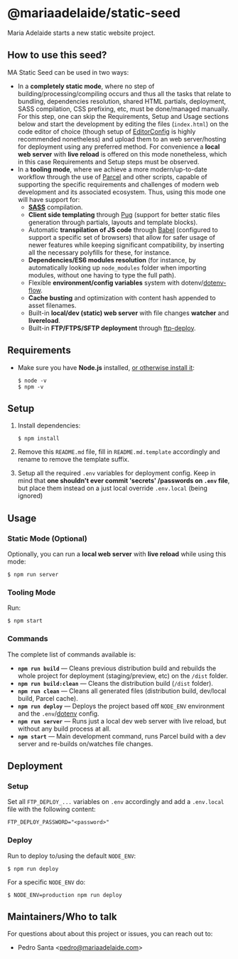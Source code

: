 # @mariaadelaide/static-seed

Maria Adelaide starts a new static website project.

## How to use this seed?

MA Static Seed can be used in two ways:

- In a **completely static mode**, where no step of building/processing/compiling occurs and thus all the tasks that relate to bundling, dependencies resolution, shared HTML partials, deployment, SASS compilation, CSS prefixing, etc, must be done/managed manually. For this step, one can skip the Requirements, Setup and Usage sections below and start the development by editing the files (`index.html`) on the code editor of choice (though setup of [EditorConfig](https://editorconfig.org) is highly recommended nonetheless) and upload them to an web server/hosting for deployment using any preferred method. For convenience a **local web server** with **live reload** is offered on this mode nonetheless, which in this case Requirements and Setup steps must be observed.
- In a **tooling mode**, where we achieve a more modern/up-to-date workflow through the use of [Parcel](https://parceljs.org) and other scripts, capable of supporting the specific requirements and challenges of modern web development and its associated ecosystem. Thus, using this mode one will have support for:
  - **[SASS](https://sass-lang.com)** compilation.
  - **Client side templating** through [Pug](https://pugjs.org) (support for better static files generation through partials, layouts and template blocks).
  - Automatic **transpilation of JS code** through [Babel](https://babeljs.io) (configured to support a specific set of browsers) that allow for safer usage of newer features while keeping significant compatibility, by inserting all the necessary polyfills for these, for instance.
  - **Dependencies/ES6 modules resolution** (for instance, by automatically looking up `node_modules` folder when importing modules, without one having to type the full path).
  - Flexible **environment/config variables** system with dotenv/[dotenv-flow](https://github.com/kerimdzhanov/dotenv-flow).
  - **Cache busting** and optimization with content hash appended to asset filenames.
  - Built-in **local/dev (static) web server** with file changes **watcher** and **livereload**.
  - Built-in **FTP/FTPS/SFTP deployment** through [ftp-deploy](https://www.npmjs.com/package/ftp-deploy).

## Requirements

-   Make sure you have **Node.js** installed, [or otherwise install it](https://nodejs.org/en/download/):
    
    ```shell
    $ node -v
    $ npm -v
    ```

## Setup

1.  Install dependencies:

    ```shell
    $ npm install
    ```

2.  Remove this `README.md` file, fill in `README.md.template` accordingly and rename to remove the template suffix.

3.  Setup all the required `.env` variables for deployment config. Keep in mind that **one shouldn't ever commit 'secrets' /passwords on `.env` file**, but place them instead on a just local override `.env.local` (being ignored)

## Usage

### Static Mode (Optional)

Optionally, you can run a **local web server** with **live reload** while using this mode:

```shell
$ npm run server
```

### Tooling Mode

Run:

```shell
$ npm start
```

### Commands

The complete list of commands available is:

- **`npm run build`** — Cleans previous distribution build and rebuilds the whole project for deployment (staging/preview, etc) on the `/dist` folder.
- **`npm run build:clean`** — Cleans the distribution build (`/dist` folder).
- **`npm run clean`** — Cleans all generated files (distribution build, dev/local build, Parcel cache).
- **`npm run deploy`** — Deploys the project based off `NODE_ENV` environment and the `.env`/[dotenv](https://github.com/motdotla/dotenv) config.
- **`npm run server`** — Runs just a local dev web server with live reload, but without any build process at all.
- **`npm start`** — Main development command, runs Parcel build with a dev server and re-builds on/watches file changes.

## Deployment

### Setup

Set all `FTP_DEPLOY_...` variables on `.env` accordingly and add a `.env.local` file with the following content:

```
FTP_DEPLOY_PASSWORD="<password>"
```

### Deploy

Run to deploy to/using the default `NODE_ENV`:

```shell
$ npm run deploy
```

For a specific `NODE_ENV` do:

```shell
$ NODE_ENV=production npm run deploy
```

## Maintainers/Who to talk

For questions about about this project or issues, you can reach out to:

- Pedro Santa \<[pedro@mariaadelaide.com](mailto:pedro@mariaadelaide.com)\>